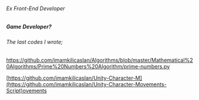 ###### Ex Front-End Developer
##### Game Developer?

###### The last codes I wrote;
  https://github.com/imamkilicaslan/Algorithms/blob/master/Mathematical%20Algorithms/Prime%20Numbers%20Algorithm/prime-numbers.py

[https://github.com/imamkilicaslan/Unity-Character-M](https://github.com/imamkilicaslan/Unity-Character-Movements-Script)ovements
